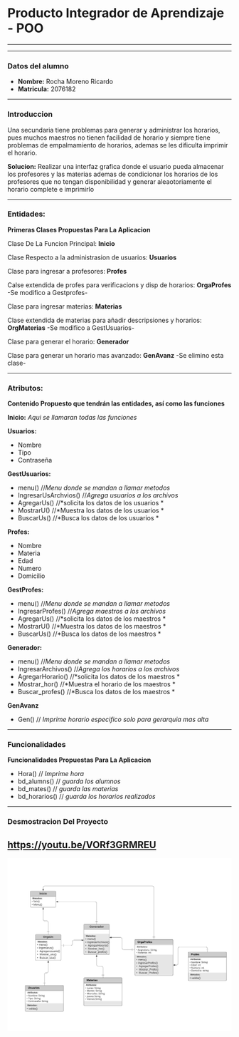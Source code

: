 # Producto Integrador de Aprendizaje - POO
___
___

 ### Datos del alumno
* **Nombre:** Rocha Moreno Ricardo   
* **Matricula:** 2076182
___
### Introduccion
Una secundaria tiene problemas para generar y administrar los horarios, pues muchos maestros no tienen facilidad de horario y siempre tiene problemas de empalmamiento de horarios, ademas se les dificulta imprimir el horario.  

**Solucion:** Realizar una interfaz grafica donde el usuario pueda almacenar los profesores y las materias ademas de condicionar los horarios de los profesores que no tengan disponibilidad y generar aleaotoriamente el horario complete e imprimirlo
___
### Entidades:
**Primeras Clases Propuestas Para La Aplicacion**    

Clase De La Funcion Principal: **Inicio**

Clase Respecto a la administrasion de usuarios: **Usuarios**

Clase para ingresar a profesores: **Profes** 

Calse extendida de profes para verificacions y disp de horarios: **OrgaProfes** -Se modifico a Gestprofes-

Clase para ingresar materias: **Materias**

Clase extendida de materias para añadir descripsiones y horarios: **OrgMaterias** -Se modifico a GestUsuarios-

Clase para generar el horario: **Generador**

Clase para generar un horario mas avanzado: **GenAvanz** -Se elimino esta clase-

---
### Atributos:
**Contenido Propuesto que tendrán las entidades, así como las funciones**  

**Inicio:** *Aqui se llamaran todas las funciones*  

**Usuarios:**
- Nombre
- Tipo
- Contraseña

**GestUsuarios:** 

* menu() //*Menu donde se mandan a llamar metodos*
* IngresarUsArchvios() //*Agrega usuarios a los archivos*
* AgregarUs() //*solicita los datos de los usuarios *
* MostrarU() //*Muestra los datos de los usuarios *
* BuscarUs() //*Busca los datos de los usuarios *

**Profes:**
- Nombre
- Materia
- Edad 
- Numero
- Domicilio  



**GestProfes:**
* menu() //*Menu donde se mandan a llamar metodos*
* IngresarProfes() //*Agrega maestros a los archivos*
* AgregarUs() //*solicita los datos de los maestros *
* MostrarU() //*Muestra los datos de los maestros *
* BuscarUs() //*Busca los datos de los maestros *



**Generador:**
* menu() //*Menu donde se mandan a llamar metodos*
* IngresarArchivos() //*Agrega los horarios a los archivos*
* AgregarHorario() //*solicita los datos de los maestros *
* Mostrar_hor() //*Muestra el horario de los maestros *
* Buscar_profes() //*Busca los datos de los maestros *

**GenAvanz** 

* Gen() // *Imprime horario especifico solo para gerarquia mas alta*

---
### Funcionalidades
**Funcionalidades Propuestas Para La Aplicacion** 
- Hora() // *Imprime hora*
- bd_alumns() // *guarda los alumnos*
- bd_mates() // *guarda las materias*
- bd_horarios() // *guarda los horarios realizados*

---
### Desmostracion Del Proyecto
https://youtu.be/VORf3GRMREU
----
![Grafica UML:](Documentos/diag.png)
